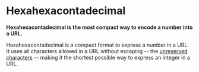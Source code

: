 Hexahexacontadecimal
====================

**Hexahexacontadecimal is the most compact way to encode a number into a URL.**

Hexahexacontadecimal is a compact format to express a number in a URL. It uses all characters allowed in
a URL without escaping -- the [unreserved characters](http://tools.ietf.org/html/rfc3986#section-2.3) --
making it the shortest possible way to express an integer in a URL.
